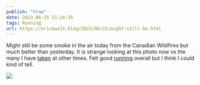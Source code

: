 ```yaml
---
publish: "true"
date: 2023-06-15 21:24:35
tags: Running
url: https://ericmwalk.blog/2023/06/15/might-still-be.html
---
```


Might still be some smoke in the air today from the Canadian Wildfires but much better than yesterday. It is strange looking at this photo now vs the many I have [taken](https://ericmwalk.blog/2022/10/14/after-the-strange.html) at other times. Felt good [running](https://strava.com/activities/9273073815) overall but I think I could kind of tell.

![](https://ericmwalk.blog/uploads/2023/60d56c220e.jpg)